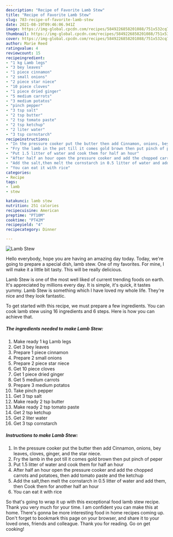 ```yaml
---
description: "Recipe of Favorite Lamb Stew"
title: "Recipe of Favorite Lamb Stew"
slug: 783-recipe-of-favorite-lamb-stew
date: 2021-08-19T09:46:06.941Z
image: https://img-global.cpcdn.com/recipes/5849226858201088/751x532cq70/lamb-stew-recipe-main-photo.jpg
thumbnail: https://img-global.cpcdn.com/recipes/5849226858201088/751x532cq70/lamb-stew-recipe-main-photo.jpg
cover: https://img-global.cpcdn.com/recipes/5849226858201088/751x532cq70/lamb-stew-recipe-main-photo.jpg
author: Marie Reed
ratingvalue: 4
reviewcount: 15
recipeingredient:
- "1 kg Lamb legs"
- "3 bey leaves"
- "1 piece cinnamon"
- "2 small onions"
- "2 piece star niece"
- "10 piece cloves"
- "1 piece dried ginger"
- "5 medium carrots"
- "3 medium potatos"
- "pinch pepper"
- "3 tsp salt"
- "2 tsp butter"
- "2 tsp tomato paste"
- "2 tsp ketchup"
- "2 liter water"
- "3 tsp cornstarch"
recipeinstructions:
- "In the pressure cooker put the butter then add Cinnamon, onions, bey leaves, cloves, ginger, and the star niece."
- "Fry the lamb in the pot till it comes gold brown then put pinch of peper"
- "Put 1.5 litter of water and cook them for half an hour"
- "After half an hour open the pressure cooker and add the chopped carrots and potatoes,  then add tomato paste and the ketchup"
- "Add the salt,then melt the cornstarch in 0.5 litter of water and add them, then Cook them for another half an hour"
- "You can eat it with rice"
categories:
- Recipe
tags:
- lamb
- stew

katakunci: lamb stew 
nutrition: 251 calories
recipecuisine: American
preptime: "PT10M"
cooktime: "PT42M"
recipeyield: "4"
recipecategory: Dinner

---
```



![Lamb Stew](https://img-global.cpcdn.com/recipes/5849226858201088/751x532cq70/lamb-stew-recipe-main-photo.jpg)

Hello everybody, hope you are having an amazing day today. Today, we're going to prepare a special dish, lamb stew. One of my favorites. For mine, I will make it a little bit tasty. This will be really delicious.

Lamb Stew is one of the most well liked of current trending foods on earth. It's appreciated by millions every day. It is simple, it's quick, it tastes yummy. Lamb Stew is something which I have loved my whole life. They're nice and they look fantastic.




To get started with this recipe, we must prepare a few ingredients. You can cook lamb stew using 16 ingredients and 6 steps. Here is how you can achieve that.

<!--inarticleads1-->

##### The ingredients needed to make Lamb Stew:

1. Make ready 1 kg Lamb legs
1. Get 3 bey leaves
1. Prepare 1 piece cinnamon
1. Prepare 2 small onions
1. Prepare 2 piece star niece
1. Get 10 piece cloves
1. Get 1 piece dried ginger
1. Get 5 medium carrots
1. Prepare 3 medium potatos
1. Take pinch pepper
1. Get 3 tsp salt
1. Make ready 2 tsp butter
1. Make ready 2 tsp tomato paste
1. Get 2 tsp ketchup
1. Get 2 liter water
1. Get 3 tsp cornstarch




<!--inarticleads2-->

##### Instructions to make Lamb Stew:

1. In the pressure cooker put the butter then add Cinnamon, onions, bey leaves, cloves, ginger, and the star niece.
1. Fry the lamb in the pot till it comes gold brown then put pinch of peper
1. Put 1.5 litter of water and cook them for half an hour
1. After half an hour open the pressure cooker and add the chopped carrots and potatoes,  then add tomato paste and the ketchup
1. Add the salt,then melt the cornstarch in 0.5 litter of water and add them, then Cook them for another half an hour
1. You can eat it with rice




So that's going to wrap it up with this exceptional food lamb stew recipe. Thank you very much for your time. I am confident you can make this at home. There's gonna be more interesting food in home recipes coming up. Don't forget to bookmark this page on your browser, and share it to your loved ones, friends and colleague. Thank you for reading. Go on get cooking!
